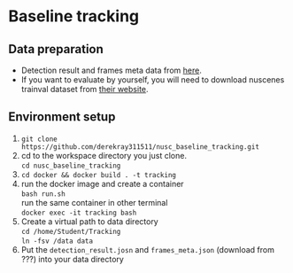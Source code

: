 # Baseline tracking

## Data preparation
- Detection result and frames meta data from [here](https://drive.google.com/drive/folders/13jmwcS2qu89QftSmrWmGpgQu20gF8YPl?usp=share_link).
- If you want to evaluate by yourself, you will need to download nuscenes trainval dataset from [their website](https://www.nuscenes.org/nuscenes#download).

## Environment setup
1. `git clone https://github.com/derekray311511/nusc_baseline_tracking.git`  
2. cd to the workspace directory you just clone.  
    `cd nusc_baseline_tracking`  
3. `cd docker && docker build . -t tracking`
4. run the docker image and create a container  
    `bash run.sh`  
    run the same container in other terminal  
    `docker exec -it tracking bash`  
5. Create a virtual path to data directory  
    `cd /home/Student/Tracking`  
    `ln -fsv /data data`   
6. Put the `detection_result.josn` and `frames_meta.json` (download from ???) into your data directory